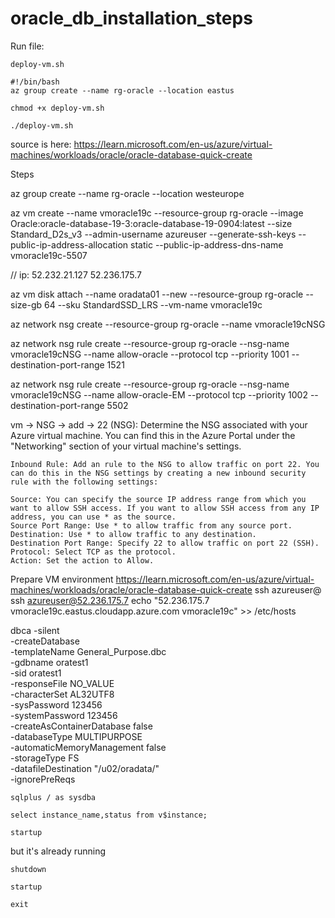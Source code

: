 # oracle_db_installation_steps

Run file:  
```
deploy-vm.sh
```
```
#!/bin/bash
az group create --name rg-oracle --location eastus
```
```
chmod +x deploy-vm.sh
```
```
./deploy-vm.sh
```



source is here: https://learn.microsoft.com/en-us/azure/virtual-machines/workloads/oracle/oracle-database-quick-create

Steps 

az group create --name rg-oracle --location westeurope

az vm create --name vmoracle19c --resource-group rg-oracle --image Oracle:oracle-database-19-3:oracle-database-19-0904:latest --size Standard_D2s_v3 --admin-username azureuser --generate-ssh-keys --public-ip-address-allocation static --public-ip-address-dns-name vmoracle19c-5507


// ip: 
52.232.21.127
52.236.175.7

az vm disk attach --name oradata01 --new --resource-group rg-oracle --size-gb 64 --sku StandardSSD_LRS --vm-name vmoracle19c

az network nsg create --resource-group rg-oracle --name vmoracle19cNSG

az network nsg rule create --resource-group rg-oracle --nsg-name vmoracle19cNSG --name allow-oracle --protocol tcp --priority 1001 --destination-port-range 1521

az network nsg rule create --resource-group rg-oracle --nsg-name vmoracle19cNSG --name allow-oracle-EM --protocol tcp --priority 1002 --destination-port-range 5502

vm -> NSG -> add -> 22
	(NSG): Determine the NSG associated with your Azure virtual machine. You can find this in the Azure Portal under the "Networking" section of your virtual machine's settings.

	Inbound Rule: Add an rule to the NSG to allow traffic on port 22. You can do this in the NSG settings by creating a new inbound security rule with the following settings:

	Source: You can specify the source IP address range from which you want to allow SSH access. If you want to allow SSH access from any IP address, you can use * as the source.
	Source Port Range: Use * to allow traffic from any source port.
	Destination: Use * to allow traffic to any destination.
	Destination Port Range: Specify 22 to allow traffic on port 22 (SSH).
	Protocol: Select TCP as the protocol.
	Action: Set the action to Allow.

Prepare VM environment
https://learn.microsoft.com/en-us/azure/virtual-machines/workloads/oracle/oracle-database-quick-create
ssh azureuser@<publicIPAddress>
ssh azureuser@52.236.175.7
echo "52.236.175.7 vmoracle19c.eastus.cloudapp.azure.com vmoracle19c" >> /etc/hosts


dbca -silent \
    -createDatabase \
    -templateName General_Purpose.dbc \
    -gdbname oratest1 \
    -sid oratest1 \
    -responseFile NO_VALUE \
    -characterSet AL32UTF8 \
    -sysPassword 123456 \
    -systemPassword 123456 \
    -createAsContainerDatabase false \
    -databaseType MULTIPURPOSE \
    -automaticMemoryManagement false \
    -storageType FS \
    -datafileDestination "/u02/oradata/" \
    -ignorePreReqs


```
sqlplus / as sysdba  
```
```
select instance_name,status from v$instance;  
```
```
startup  
```
   but it's already running
```
shutdown
```
```
startup
```
```
exit
```

